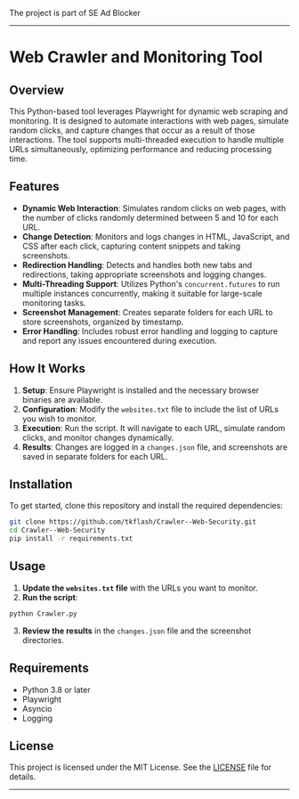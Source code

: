 The project is part of SE Ad Blocker

---

# Web Crawler and Monitoring Tool

## Overview

This Python-based tool leverages Playwright for dynamic web scraping and monitoring. It is designed to automate interactions with web pages, simulate random clicks, and capture changes that occur as a result of those interactions. The tool supports multi-threaded execution to handle multiple URLs simultaneously, optimizing performance and reducing processing time.

## Features

- **Dynamic Web Interaction**: Simulates random clicks on web pages, with the number of clicks randomly determined between 5 and 10 for each URL.
- **Change Detection**: Monitors and logs changes in HTML, JavaScript, and CSS after each click, capturing content snippets and taking screenshots.
- **Redirection Handling**: Detects and handles both new tabs and redirections, taking appropriate screenshots and logging changes.
- **Multi-Threading Support**: Utilizes Python's `concurrent.futures` to run multiple instances concurrently, making it suitable for large-scale monitoring tasks.
- **Screenshot Management**: Creates separate folders for each URL to store screenshots, organized by timestamp.
- **Error Handling**: Includes robust error handling and logging to capture and report any issues encountered during execution.

## How It Works

1. **Setup**: Ensure Playwright is installed and the necessary browser binaries are available.
2. **Configuration**: Modify the `websites.txt` file to include the list of URLs you wish to monitor.
3. **Execution**: Run the script. It will navigate to each URL, simulate random clicks, and monitor changes dynamically.
4. **Results**: Changes are logged in a `changes.json` file, and screenshots are saved in separate folders for each URL.

## Installation

To get started, clone this repository and install the required dependencies:

```bash
git clone https://github.com/tkflash/Crawler--Web-Security.git
cd Crawler--Web-Security
pip install -r requirements.txt
```

## Usage

1. **Update the `websites.txt` file** with the URLs you want to monitor.
2. **Run the script**:

```bash
python Crawler.py
```

3. **Review the results** in the `changes.json` file and the screenshot directories.

## Requirements

- Python 3.8 or later
- Playwright
- Asyncio
- Logging

## License

This project is licensed under the MIT License. See the [LICENSE](LICENSE) file for details.

---
